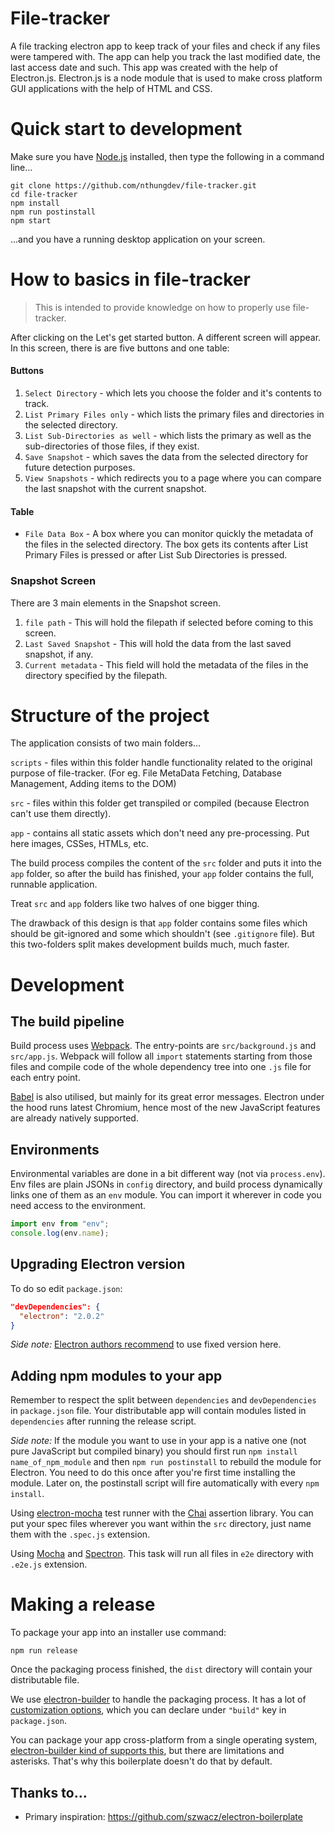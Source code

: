 # File-tracker

A file tracking electron app to keep track of your files and check if any files were tampered with. The app can help you track the last modified date, the last access date and such. This app was created with the help of Electron.js. Electron.js is a node module that is used to make cross platform GUI applications with the help of HTML and CSS.

# Quick start to development

Make sure you have [Node.js](https://nodejs.org) installed, then type the following in a command line...

```
git clone https://github.com/nthungdev/file-tracker.git
cd file-tracker
npm install
npm run postinstall
npm start
```

...and you have a running desktop application on your screen.

# How to basics in file-tracker

> This is intended to provide knowledge on how to properly use file-tracker.

After clicking on the Let's get started button. A different screen will appear.
In this screen, there is are five buttons and one table:

#### Buttons

1. `Select Directory` - which lets you choose the folder and it's contents to track.
2. `List Primary Files only` - which lists the primary files and directories in the selected directory.
3. `List Sub-Directories as well` - which lists the primary as well as the sub-directories of those files, if they exist.
4. `Save Snapshot` - which saves the data from the selected directory for future detection purposes.
5. `View Snapshots` - which redirects you to a page where you can compare the last snapshot with the current snapshot.

#### Table

- `File Data Box` - A box where you can monitor quickly the metadata of the files in the selected directory. The box gets its contents after List Primary Files is pressed or after List Sub Directories is pressed.

### Snapshot Screen

There are 3 main elements in the Snapshot screen.

1. `file path` - This will hold the filepath if selected before coming to this screen.
2. `Last Saved Snapshot` - This will hold the data from the last saved snapshot, if any.
3. `Current metadata` - This field will hold the metadata of the files in the directory specified by the filepath.

# Structure of the project

The application consists of two main folders...

`scripts` - files within this folder handle functionality related to the original purpose of file-tracker. (For eg. File MetaData Fetching, Database Management, Adding items to the DOM)

`src` - files within this folder get transpiled or compiled (because Electron can't use them directly).

`app` - contains all static assets which don't need any pre-processing. Put here images, CSSes, HTMLs, etc.

The build process compiles the content of the `src` folder and puts it into the `app` folder, so after the build has finished, your `app` folder contains the full, runnable application.

Treat `src` and `app` folders like two halves of one bigger thing.

The drawback of this design is that `app` folder contains some files which should be git-ignored and some which shouldn't (see `.gitignore` file). But this two-folders split makes development builds much, much faster.

# Development

## The build pipeline

Build process uses [Webpack](https://webpack.js.org/). The entry-points are `src/background.js` and `src/app.js`. Webpack will follow all `import` statements starting from those files and compile code of the whole dependency tree into one `.js` file for each entry point.

[Babel](http://babeljs.io/) is also utilised, but mainly for its great error messages. Electron under the hood runs latest Chromium, hence most of the new JavaScript features are already natively supported.

## Environments

Environmental variables are done in a bit different way (not via `process.env`). Env files are plain JSONs in `config` directory, and build process dynamically links one of them as an `env` module. You can import it wherever in code you need access to the environment.

```js
import env from "env";
console.log(env.name);
```

## Upgrading Electron version

To do so edit `package.json`:

```json
"devDependencies": {
  "electron": "2.0.2"
}
```

_Side note:_ [Electron authors recommend](http://electron.atom.io/docs/tutorial/electron-versioning/) to use fixed version here.

## Adding npm modules to your app

Remember to respect the split between `dependencies` and `devDependencies` in `package.json` file. Your distributable app will contain modules listed in `dependencies` after running the release script.

_Side note:_ If the module you want to use in your app is a native one (not pure JavaScript but compiled binary) you should first run `npm install name_of_npm_module` and then `npm run postinstall` to rebuild the module for Electron. You need to do this once after you're first time installing the module. Later on, the postinstall script will fire automatically with every `npm install`.

Using [electron-mocha](https://github.com/jprichardson/electron-mocha) test runner with the [Chai](http://chaijs.com/api/assert/) assertion library. You can put your spec files wherever you want within the `src` directory, just name them with the `.spec.js` extension.

Using [Mocha](https://mochajs.org/) and [Spectron](http://electron.atom.io/spectron/). This task will run all files in `e2e` directory with `.e2e.js` extension.

# Making a release

To package your app into an installer use command:

```
npm run release
```

Once the packaging process finished, the `dist` directory will contain your distributable file.

We use [electron-builder](https://github.com/electron-userland/electron-builder) to handle the packaging process. It has a lot of [customization options](https://www.electron.build/configuration/configuration), which you can declare under `"build"` key in `package.json`.

You can package your app cross-platform from a single operating system, [electron-builder kind of supports this](https://www.electron.build/multi-platform-build), but there are limitations and asterisks. That's why this boilerplate doesn't do that by default.

## Thanks to...

- Primary inspiration: https://github.com/szwacz/electron-boilerplate

